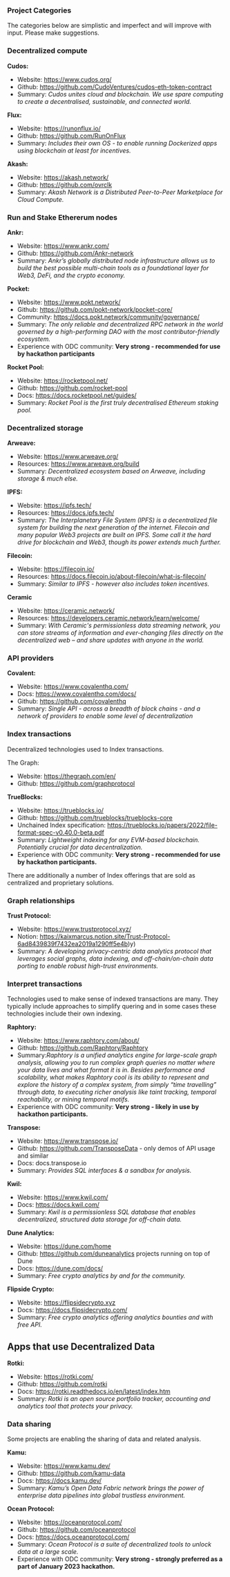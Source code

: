 ### Project Categories

The categories below are simplistic and imperfect and will improve with input.  Please make suggestions.  

### Decentralized compute

**Cudos:**
- Website:  https://www.cudos.org/
- Github: https://github.com/CudoVentures/cudos-eth-token-contract
- Summary: *Cudos unites cloud and blockchain. We use spare computing to create a decentralised, sustainable, and connected world.*

**Flux:**
- Website: https://runonflux.io/
- Github: https://github.com/RunOnFlux
- Summary: *Includes their own OS - to enable running Dockerized apps using blockchain at least for incentives.*

**Akash:**
- Website:  https://akash.network/
- Github: https://github.com/ovrclk
- Summary: *Akash Network is a Distributed Peer-to-Peer Marketplace for Cloud Compute.*

### Run and Stake Ethererum nodes ###

**Ankr:**
- Website:  https://www.ankr.com/
- Github:  https://github.com/Ankr-network
- Summary:  *Ankr’s globally distributed node infrastructure allows us to build the best possible multi-chain tools as a foundational layer for Web3, DeFi, and the crypto economy.*

**Pocket:**
- Website:  https://www.pokt.network/
- Github:  https://github.com/pokt-network/pocket-core/
- Community:  https://docs.pokt.network/community/governance/
- Summary:  *The only reliable and decentralized RPC network in the world governed by a high-performing DAO with the most contributor-friendly ecosystem.*
- Experience with ODC community: **Very strong - recommended for use by hackathon participants**

**Rocket Pool:**
- Website:  https://rocketpool.net/
- Github:  https://github.com/rocket-pool
- Docs:  https://docs.rocketpool.net/guides/
- Summary: *Rocket Pool is the first truly decentralised Ethereum staking pool.*

### Decentralized storage

**Arweave:**
- Website: https://www.arweave.org/
- Resources: https://www.arweave.org/build
- Summary: *Decentralized ecosystem based on Arweave, including storage & much else.* 

**IPFS:**
- Website: https://ipfs.tech/
- Resources: https://docs.ipfs.tech/ 
- Summary: *The Interplanetary File System (IPFS) is a decentralized file system for building the next generation of the internet. Filecoin and many popular Web3 projects are built on IPFS. Some call it the hard drive for blockchain and Web3, though its power extends much further.*

**Filecoin:**
- Website: https://filecoin.io/
- Resources: https://docs.filecoin.io/about-filecoin/what-is-filecoin/
- Summary: *Similar to IPFS - however also includes token incentives.*

**Ceramic**
- Website: https://ceramic.network/
- Resources: https://developers.ceramic.network/learn/welcome/
- Summary: *With Ceramic's permissionless data streaming network, you can store streams of information and ever-changing files directly on the decentralized web – and share updates with anyone in the world.*

### API providers

**Covalent:**
- Website:  https://www.covalenthq.com/
- Docs: https://www.covalenthq.com/docs/
- Github:  https://github.com/covalenthq
- Summary:  *Single API - across a breadth of block chains - and a network of providers to enable some level of decentralization* 

### Index transactions
Decentralized technologies used to Index transactions.

The Graph:
- Website: https://thegraph.com/en/
- Github: https://github.com/graphprotocol

**TrueBlocks:**
- Website: https://trueblocks.io/
- Github: https://github.com/trueblocks/trueblocks-core
- Unchained Index specification: https://trueblocks.io/papers/2022/file-format-spec-v0.40.0-beta.pdf
- Summary: *Lightweight indexing for any EVM-based blockchain. Potentially crucial for data decentralization.* 
- Experience with ODC community: **Very strong - recommended for use by hackathon participants.**

There are additionally a number of Index offerings that are sold as centralized and proprietary solutions.

### Graph relationships

**Trust Protocol:**
- Website: https://www.trustprotocol.xyz/
- Notion: https://kaixmarcus.notion.site/Trust-Protocol-6ad8439839f7432ea2019a1290ff5e4b)y)
- Summary: *A developing privacy-centric data analytics protocol that leverages social graphs, data indexing, and off-chain/on-chain data porting to enable robust high-trust environments.*

### Interpret transactions
Technologies used to make sense of indexed transactions are many. They typically include approaches to simplify quering and in some cases these technologies include their own indexing.

**Raphtory:**
- Website: https://www.raphtory.com/about/
- Github: https://github.com/Raphtory/Raphtory
- Summary:*Raphtory is a unified analytics engine for large-scale graph analysis, allowing you to run complex graph queries no matter where your data lives and what format it is in. Besides performance and scalability, what makes Raphtory cool is its ability to represent and explore the history of a complex system, from simply “time travelling” through data, to executing richer analysis like taint tracking, temporal reachability, or mining temporal motifs.*  
- Experience with ODC community: **Very strong - likely in use by hackathon participants.**

**Transpose:**
- Website: https://www.transpose.io/
- Github: https://github.com/TransposeData - only demos of API usage and similar
- Docs: docs.transpose.io
- Summary: *Provides SQL interfaces & a sandbox for analysis.*

**Kwil:**
- Website: https://www.kwil.com/
- Docs: https://docs.kwil.com/
- Summary: *Kwil is a permissionless SQL database that enables decentralized, structured data storage for off-chain data.*

**Dune Analytics:**
- Website: https://dune.com/home
- Github: https://github.com/duneanalytics projects running on top of Dune
- Docs: https://dune.com/docs/
- Summary: *Free crypto analytics by and for the community.*

**Flipside Crypto:**
- Website: https://flipsidecrypto.xyz
- Docs: https://docs.flipsidecrypto.com/
- Summary: *Free crypto analytics offering analytics bounties and with free API.*

## Apps that use Decentralized Data

**Rotki:**
- Website: https://rotki.com/
- Github: https://github.com/rotki
- Docs: https://rotki.readthedocs.io/en/latest/index.htm
- Summary: *Rotki is an open source portfolio tracker, accounting and analytics tool that protects your privacy.*

### Data sharing ###

Some projects are enabling the sharing of data and related analysis.

**Kamu:**
- Website: https://www.kamu.dev/
- Github: https://github.com/kamu-data
- Docs: https://docs.kamu.dev/
- Summary: *Kamu’s Open Data Fabric network brings the power of enterprise data pipelines into global trustless environment.*

**Ocean Protocol:**
- Website: https://oceanprotocol.com/
- Github: https://github.com/oceanprotocol
- Docs: https://docs.oceanprotocol.com/
- Summary: *Ocean Protocol is a suite of decentralized tools to unlock data at a large scale.*
- Experience with ODC community: **Very strong - strongly preferred as a part of January 2023 hackathon.**
